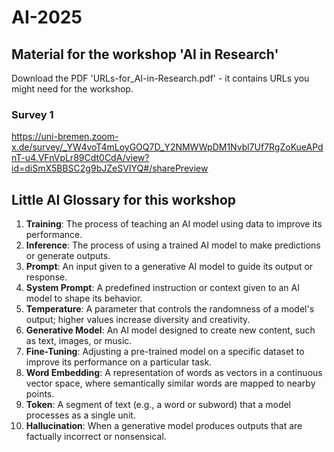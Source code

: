 # AI-2025
## Material for the workshop 'AI in Research'
Download the PDF 'URLs-for_AI-in-Research.pdf' - it contains URLs you might need for the workshop.

### Survey 1
https://uni-bremen.zoom-x.de/survey/_YW4voT4mLoyGOQ7D_Y2NMWWpDM1Nvbl7Uf7RgZoKueAPdnT-u4.VFnVpLr89Cdt0CdA/view?id=diSmX5BBSC2g9bJZeSVIYQ#/sharePreview

## Little AI Glossary for this workshop

1. **Training**: The process of teaching an AI model using data to improve its performance.
1. **Inference**: The process of using a trained AI model to make predictions or generate outputs.
1. **Prompt**: An input given to a generative AI model to guide its output or response.
1. **System Prompt**: A predefined instruction or context given to an AI model to shape its behavior.
1. **Temperature**: A parameter that controls the randomness of a model's output; higher values increase diversity and creativity.
1. **Generative Model**: An AI model designed to create new content, such as text, images, or music.
1. **Fine-Tuning**: Adjusting a pre-trained model on a specific dataset to improve its performance on a particular task.
1. **Word Embedding**: A representation of words as vectors in a continuous vector space, where semantically similar words are mapped to nearby points.
1. **Token**: A segment of text (e.g., a word or subword) that a model processes as a single unit.
1. **Hallucination**: When a generative model produces outputs that are factually incorrect or nonsensical.
        
